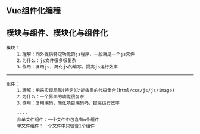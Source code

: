 ## Vue组件化编程 ##

## 模块与组件、模块化与组件化 
    模块：
        1.理解：向外提供特定功能的js程序，一般就是一个js文件
        2.为什么：js文件很多很复杂
        3.作用：复用js，简化js的编写，提高js运行效率
    
 ----
    组件：
        1.理解：用来实现局部(特定)功能效果的代码集合(html/css/js/js/image)
        2.为什么：一个界面的功能很复杂
        3.作用：复用编码，简化项目编码吗，提高运行效率

        ----
        非单文件组件：一个文件中包含有n个组件
        单文件组件：一个文件中只包含1个组件
##